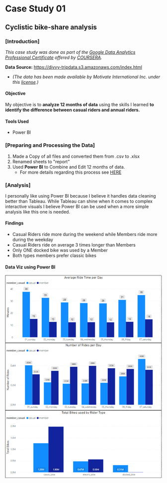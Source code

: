 # Case Study 01
## Cyclistic bike-share analysis
### [Introduction]
*This case study was done as part of the [Google Data Analytics Professional Certificate](https://www.coursera.org/professional-certificates/google-data-analytics?) offered by [COURSERA](https://www.coursera.org/).*

**Data Source:**  https://divvy-tripdata.s3.amazonaws.com/index.html
- *(The data has been made available by Motivate International Inc. under this [license](https://www.divvybikes.com/data-license-agreement).)*

#### Objective
My objective is to **analyze 12 months of data** using the skills I learned **to identify the difference between casual riders and annual riders.**

#### Tools Used
- Power BI

### [Preparing and Processing the Data]

1. Made a Copy of all files and converted them from .csv to .xlsx
2. Renamed sheets to "report"
3. Used **Power BI** to Combine and Edit 12 months of data.
    - For more details regarding this process see [HERE](https://github.com/Marticar001/portfolio/tree/main/data_analysis/case_study_01/power_bi)
 
### [Analysis]
I personally like using Power BI because I believe it handles data cleaning better than Tableau.  While Tableau can shine when it comes to complex interactive visuals I believe Power BI can be used when a more simple analysis like this one is needed.

#### Findings
- Casual Riders ride more during the weekend while Members ride more during the weekday
- Casual Riders ride on average 3 times longer than Members
- Only ONE docked bike was used by a Member
- Both types members prefer classic bikes

#### Data Viz using Power BI
![Data Viz](https://github.com/Marticar001/portfolio/blob/main/data_analysis/case_study_01/power_bi/data_viz.PNG)
